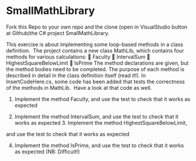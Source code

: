 # SmallMathLibrary

Fork this Repo to your own repo and the clone (open in VisualStudio button at Github)the C# project SmallMathLibrary.  

This exercise is about implementing some loop-based methods in a class definition.  The project contains a new class MathLib, which contains four methods for various calculations:  Faculty  IntervalSum  HighestSquareBelowLimit  IsPrime The method declarations are given, but the method bodies need to be completed. The purpose of each method is described in detail in the class definition itself (read it!). In InsertCodeHere.cs, some code has been added that tests the correctness of the methods in MathLib.  Have a look at that code as well.  

1. Implement the method Faculty, and use the test to check that it works as expected 

2. Implement the method IntervalSum, and use the test to check that it works as expected 3. Implement the method HighestSquareBelowLimit, 

and use the test to check that it works as expected 

4. Implement the method IsPrime, and use the test to check that it works as expected (NB: Difficult!) 
